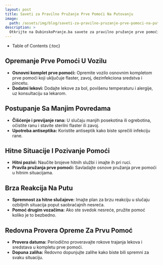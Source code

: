 ```yaml
---
layout: post
title: Saveti za Pravilno Pružanje Prve Pomoći Na Putovanju
image: 
  path: /assets/img/blog/saveti-za-pravilno-pruzanje-prve-pomoci-na-putovanju_dubinsko-pranje-ba.jpg
description: >
  Otkrijte na DubinskoPranje.ba savete za pravilno pružanje prve pomoći na putovanju. Kako se nositi sa manjim povredama i situacijama koje zahtevaju hitnu intervenciju.
---
```



- Table of Contents
{:toc}


## Opremanje Prve Pomoći U Vozilu

- **Osnovni komplet prve pomoći:** Opremite vozilo osnovnim kompletom prve pomoći koji uključuje flaster, zavoj, dezinfekciona sredstva i pincetu.
- **Dodatni lekovi:** Dodajte lekove za bol, povišenu temperaturu i alergije, uz konsultaciju sa lekarom.

## Postupanje Sa Manjim Povredama

- **Čišćenje i previjanje rana:** U slučaju manjih posekotina ili ogrebotina, očistite ranu i stavite sterilni flaster ili zavoj.
- **Upotreba antiseptika:** Koristite antiseptik kako biste sprečili infekciju rane.

## Hitne Situacije I Pozivanje Pomoći

- **Hitni pozivi:** Naučite brojeve hitnih službi i imajte ih pri ruci.
- **Pravila pružanja prve pomoći:** Savladajte osnove pružanja prve pomoći u hitnim situacijama.

## Brza Reakcija Na Putu

- **Spremnost za hitne slučajeve:** Imajte plan za brzu reakciju u slučaju ozbiljnih situacija poput saobraćajnih nesreća.
- **Pomoć drugim vozačima:** Ako ste svedok nesreće, pružite pomoć koliko je to bezbedno.

## Redovna Provera Opreme Za Prvu Pomoć

- **Provera datuma:** Periodično proveravajte rokove trajanja lekova i sredstava u kompletu prve pomoći.
- **Dopuna zaliha:** Redovno dopunjujte zalihe kako biste bili spremni za svaku situaciju.